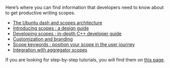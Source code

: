 





Here’s where you can find information that developers need to know about to
get productive writing scopes.

  * [The Ubuntu dash and scopes architecture](/en/phone/scopes/guides/scopes-guide/)
  * [Introducing scopes : a design guide](http://design.ubuntu.com/scopes)
  * [Developing scopes : in-depth C++ developer guide](https://developer.ubuntu.com/api/scopes/cpp/sdk-15.04/index/)
  * [Customization and branding](/en/phone/scopes/guides/scopes-customization-branding/)
  * [Scope keywords : position your scope in the user journey](https://developer.ubuntu.com/en/scopes/guides/scope-keywords/)
  * [Integration with aggregator scopes](https://developer.ubuntu.com/en/scopes/guides/integration-aggregator-scopes)

If you are looking for step-by-step tutorials, you will find them on [this
page](https://developer.ubuntu.com/en/scopes/tutorials/).





